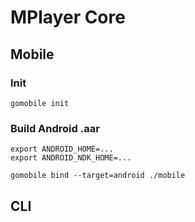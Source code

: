 # MPlayer Core

## Mobile
### Init

```shell
gomobile init
```

### Build Android .aar
```shell
export ANDROID_HOME=...
export ANDROID_NDK_HOME=...

gomobile bind --target=android ./mobile
```

## CLI
